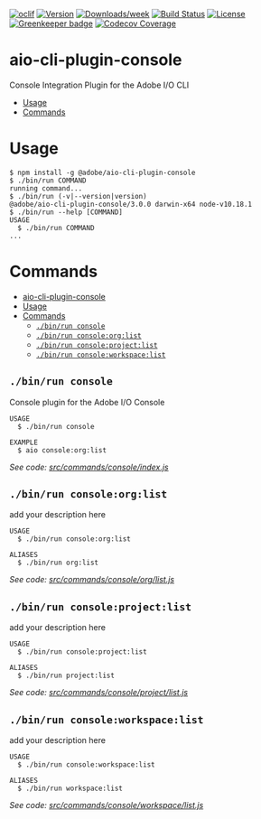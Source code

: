 <!--
Copyright 2020 Adobe. All rights reserved.
This file is licensed to you under the Apache License, Version 2.0 (the "License");
you may not use this file except in compliance with the License. You may obtain a copy
of the License at http://www.apache.org/licenses/LICENSE-2.0

Unless required by applicable law or agreed to in writing, software distributed under
the License is distributed on an "AS IS" BASIS, WITHOUT WARRANTIES OR REPRESENTATIONS
OF ANY KIND, either express or implied. See the License for the specific language
governing permissions and limitations under the License.
-->
[![oclif](https://img.shields.io/badge/cli-oclif-brightgreen.svg)](https://oclif.io)
[![Version](https://img.shields.io/npm/v/@adobe/aio-cli-plugin-console.svg)](https://npmjs.org/package/@adobe/aio-cli-plugin-console)
[![Downloads/week](https://img.shields.io/npm/dw/@adobe/aio-cli-plugin-console.svg)](https://npmjs.org/package/@adobe/aio-cli-plugin-console)
[![Build Status](https://travis-ci.com/adobe/aio-cli-plugin-console.svg?branch=master)](https://travis-ci.com/adobe/aio-cli-plugin-console)
[![License](https://img.shields.io/badge/License-Apache%202.0-blue.svg)](https://opensource.org/licenses/Apache-2.0) [![Greenkeeper badge](https://badges.greenkeeper.io/adobe/aio-cli-plugin-console.svg)](https://greenkeeper.io/)
[![Codecov Coverage](https://img.shields.io/codecov/c/github/adobe/aio-cli-plugin-console/master.svg?style=flat-square)](https://codecov.io/gh/adobe/aio-cli-plugin-console/)


aio-cli-plugin-console
======================

Console Integration Plugin for the Adobe I/O CLI

<!-- toc -->
* [Usage](#usage)
* [Commands](#commands)
<!-- tocstop -->
# Usage
<!-- usage -->
```sh-session
$ npm install -g @adobe/aio-cli-plugin-console
$ ./bin/run COMMAND
running command...
$ ./bin/run (-v|--version|version)
@adobe/aio-cli-plugin-console/3.0.0 darwin-x64 node-v10.18.1
$ ./bin/run --help [COMMAND]
USAGE
  $ ./bin/run COMMAND
...
```
<!-- usagestop -->
# Commands
<!-- commands -->
- [aio-cli-plugin-console](#aio-cli-plugin-console)
- [Usage](#usage)
- [Commands](#commands)
  - [`./bin/run console`](#binrun-console)
  - [`./bin/run console:org:list`](#binrun-consoleorglist)
  - [`./bin/run console:project:list`](#binrun-consoleprojectlist)
  - [`./bin/run console:workspace:list`](#binrun-consoleworkspacelist)

## `./bin/run console`

Console plugin for the Adobe I/O Console

```
USAGE
  $ ./bin/run console

EXAMPLE
  $ aio console:org:list
```

_See code: [src/commands/console/index.js](https://github.com/adobe/aio-cli-plugin-console/blob/3.0.0/src/commands/console/index.js)_

## `./bin/run console:org:list`

add your description here

```
USAGE
  $ ./bin/run console:org:list

ALIASES
  $ ./bin/run org:list
```

_See code: [src/commands/console/org/list.js](https://github.com/adobe/aio-cli-plugin-console/blob/3.0.0/src/commands/console/org/list.js)_

## `./bin/run console:project:list`

add your description here

```
USAGE
  $ ./bin/run console:project:list

ALIASES
  $ ./bin/run project:list
```

_See code: [src/commands/console/project/list.js](https://github.com/adobe/aio-cli-plugin-console/blob/3.0.0/src/commands/console/project/list.js)_

## `./bin/run console:workspace:list`

add your description here

```
USAGE
  $ ./bin/run console:workspace:list

ALIASES
  $ ./bin/run workspace:list
```

_See code: [src/commands/console/workspace/list.js](https://github.com/adobe/aio-cli-plugin-console/blob/3.0.0/src/commands/console/workspace/list.js)_
<!-- commandsstop -->

